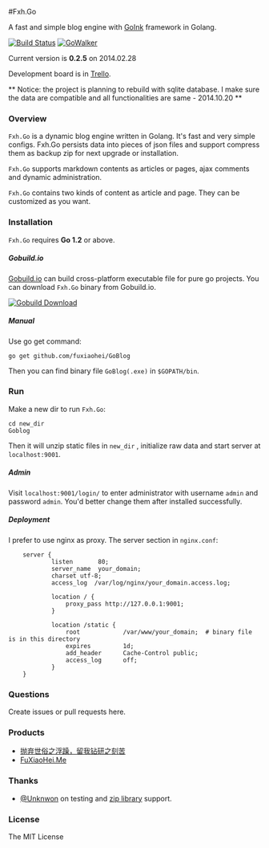 #Fxh.Go

A fast and simple blog engine with [GoInk](https://github.com/fuxiaohei/GoInk) framework in Golang.

[![Build Status](https://drone.io/github.com/fuxiaohei/GoBlog/status.png)](https://drone.io/github.com/fuxiaohei/GoBlog/latest)
[![GoWalker](http://b.repl.ca/v1/Go_Walker-API_Documentation-green.png)](http://gowalker.org/github.com/fuxiaohei/GoBlog)

Current version is **0.2.5** on 2014.02.28

Development board is in [Trello](https://trello.com/b/7AHrcQL8/fxh-go-with-goink).

** Notice: the project is planning to rebuild with sqlite database. I make sure the data are compatible and all functionalities are same - 2014.10.20 **

### Overview

`Fxh.Go` is a dynamic blog engine written in Golang. It's fast and very simple configs. Fxh.Go persists data into pieces of json files and support compress them as backup zip for next upgrade or installation.

`Fxh.Go` supports markdown contents as articles or pages, ajax comments and dynamic administration.

`Fxh.Go` contains two kinds of content as article and page. They can be customized as you want.

### Installation

`Fxh.Go` requires **Go 1.2** or above.

##### Gobuild.io

[Gobuild.io](http://gobuild.io/) can build cross-platform executable file for pure go projects. You can download `Fxh.Go` binary from Gobuild.io.

[![Gobuild Download](http://gobuild.io/badge/github.com/fuxiaohei/GoBlog/download.png)](http://gobuild.io/github.com/fuxiaohei/GoBlog)

##### Manual

Use go get command:

    go get github.com/fuxiaohei/GoBlog

Then you can find binary file `GoBlog(.exe)` in `$GOPATH/bin`.

### Run

Make a new dir to run `Fxh.Go`:

    cd new_dir
    Goblog

Then it will unzip static files in `new_dir` , initialize raw data and start server at `localhost:9001`.

##### Admin

Visit `localhost:9001/login/` to enter administrator with username `admin` and password `admin`. You'd better change them after installed successfully.

##### Deployment

I prefer to use nginx as proxy. The server section in `nginx.conf`:

        server {
                listen       80;
                server_name  your_domain;
                charset utf-8;
                access_log  /var/log/nginx/your_domain.access.log;

                location / {
                    proxy_pass http://127.0.0.1:9001;
                }

                location /static {
                    root            /var/www/your_domain;  # binary file is in this directory
                    expires         1d;
                    add_header      Cache-Control public;
                    access_log      off;
                }
        }

### Questions

Create issues or pull requests here.

### Products

* [抛弃世俗之浮躁，留我钻研之刻苦](http://wuwen.org)
* [FuXiaoHei.Me](http://fuxiaohei.me)

### Thanks

* [@Unknwon](https://github.com/Unknwon) on testing and [zip library](https://github.com/Unknwon/cae) support.

### License

The MIT License

